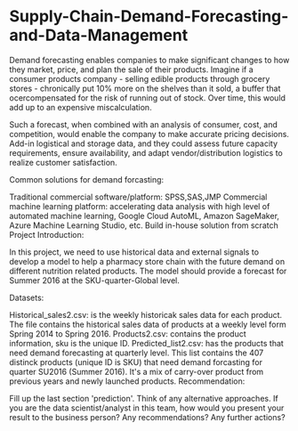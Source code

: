 # Supply-Chain-Demand-Forecasting-and-Data-Management

Demand forecasting enables companies to make significant changes to how they market, price, and plan the sale of their products. Imagine if a consumer products company - selling edible products through grocery stores - chronically put 10% more on the shelves than it sold, a buffer that ocercompensated for the risk of running out of stock. Over time, this would add up to an expensive miscalculation.

Such a forecast, when combined with an analysis of consumer, cost, and competition, would enable the company to make accurate pricing decisions. Add-in logistical and storage data, and they could assess future capacity requirements, ensure availability, and adapt vendor/distribution logistics to realize customer satisfaction.

Common solutions for demand forcasting:

Traditional commercial software/platform: SPSS,SAS,JMP
Commercial machine learning platform: accelerating data analysis with high level of automated machine learning, Google Cloud AutoML, Amazon SageMaker, Azure Machine Learning Studio, etc.
Build in-house solution from scratch
Project Introduction:

In this project, we need to use historical data and external signals to develop a model to help a pharmacy store chain with the future demand on different nutrition related products. The model should provide a forecast for Summer 2016 at the SKU-quarter-Global level.

Datasets:

Historical_sales2.csv: is the weekly historicak sales data for each product. The file contains the historical sales data of products at a weekly level form Spring 2014 to Spring 2016.
Products2.csv: contains the product information, sku is the unique ID.
Predicted_list2.csv: has the products that need demand forecasting at quarterly level. This list contains the 407 distinck products (unique ID is SKU) that need demand forcasting for quarter SU2016 (Summer 2016). It's a mix of carry-over product from previous years and newly launched products.
Recommendation:

Fill up the last section 'prediction'.
Think of any alternative approaches.
If you are the data scientist/analyst in this team, how would you present your result to the business person? Any recommendations? Any further actions?
